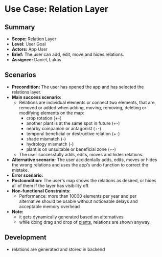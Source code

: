 # Use Case: Relation Layer

## Summary

- **Scope:** Relation Layer
- **Level:** User Goal
- **Actors:** App User
- **Brief:** The user can add, edit, move and hides relations.
- **Assignee:** Daniel, Lukas

## Scenarios

- **Precondition:**
  The user has opened the app and has selected the relations layer.
- **Main success scenario:**
  - Relations are individual elements or connect two elements, that are removed or added when adding, moving, removing, deleting or modifying elements on the map:
    - crop rotation (+-)
    - another plant is at the same spot in future (+-)
    - nearby companion or antagonist (+-)
    - temporal beneficial or destructive relation (+-)
    - shade mismatch (-)
    - hydrology mismatch (-)
    - plant is on unsuitable or beneficial zone (+-)
  - The user successfully adds, edits, moves and hides relations.
- **Alternative scenario:**
  The user accidentally adds, edits, moves or hides the wrong relations and uses the app's undo function to correct the mistake.
- **Error scenario:**
- **Postcondition:**
  The user's map shows the relations as desired, or hides all of them if the layer has visibility off.
- **Non-functional Constraints:**
  - Performance: more than 10000 elements per year and per alternative should be usable without noticeable delays and acceptable memory overhead
- **Note:**
  - it gets dynamically generated based on alternatives
  - while doing drag and drop of [plants](../done/plants_layer.md), relations are shown anyway.

## Development

- relations are generated and stored in backend
